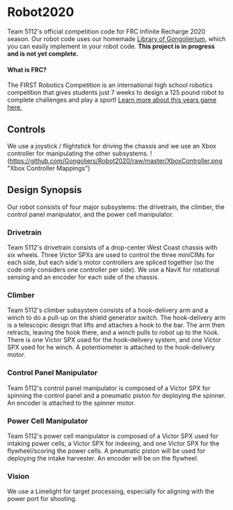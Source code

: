 # Robot2020
 Team 5112's official competition code for FRC Infinite Recharge 2020 season.
 Our robot code uses our homemade [Library of Gongolierium](https://github.com/Gongoliers/Library-of-Gongolierium), which you can easily implement in your robot code.
 **This project is in progress and is not yet complete.**
 
 #### What is FRC?
 The FIRST Robotics Competition is an international high school robotics competition that gives students just 7 weeks to design a 125 pound robot to complete challenges and play a sport!  [Learn more about this years game here.](https://www.youtube.com/watch?v=gmiYWTmFRVE)

## Controls
We use a joystick / flightstick for driving the chassis and we use an Xbox controller for manipulating the other subsystems.
!(https://github.com/Gongoliers/Robot2020/raw/master/XboxController.png "Xbox Controller Mappings")

## Design Synopsis
Our robot consists of four major subsystems: the drivetrain, the climber, the control panel manipulator, and the power cell manipulator.

### Drivetrain
Team 5112's drivetrain consists of a drop-center West Coast chassis with six wheels.  Three Victor SPXs are used to control the three miniCIMs for each side, but each side's motor controllers are spliced together (so the code only considers one controller per side).  We use a NavX for rotational sensing and an encoder for each side of the chassis.

### Climber
Team 5112's climber subsystem consists of a hook-delivery arm and a winch to do a pull-up on the shield generator switch.  The hook-delivery arm is a telescopic design that lifts and attaches a hook to the bar.  The arm then retracts, leaving the hook there, and a winch pulls to robot up to the hook.  There is one Victor SPX used for the hook-delivery system, and one Victor SPX used for he winch.  A potentiometer is attached to the hook-delivery motor.

### Control Panel Manipulator
Team 5112's control panel manipulator is composed of a Victor SPX for spinning the control panel and a pneumatic piston for deploying the spinner.  An encoder is attached to the spinner motor.

### Power Cell Manipulator
Team 5112's power cell manipulator is composed of a Victor SPX used for intaking power cells, a Victor SPX for indexing, and one Victor SPX for the flywheel/scoring the power cells.  A pneumatic piston will be used for deploying the intake harvester.  An encoder will be on the flywheel.

### Vision
We use a Limelight for target processing, especially for aligning with the power port for shooting.
